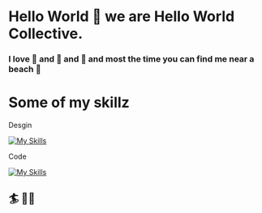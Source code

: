 # Hello World 👋 we are Hello World Collective. 

### I love 🍌 and 🥭 and 🌴 and most the time you can find me near a beach 🌊


# Some of my skillz

Desgin

[![My Skills](https://skillicons.dev/icons?i=blender,unity,unreal,ai,ps,ae,figma&sketchup=3)](https://skillicons.dev)


Code

[![My Skills](https://skillicons.dev/icons?i=pug,threejs,js,html,css,react,nextjs,nodejs,ipfs,solidity,bots&tailwind=3)](https://skillicons.dev)

## 🏄 ✌🏻
